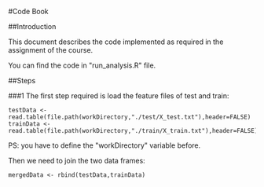#Code Book

##Introduction

This document describes the code implemented as required in the assignment of the course.

You can find the code in "run_analysis.R" file.

##Steps

###1
The first step required is load the feature files of test and train:

```
testData <- read.table(file.path(workDirectory,"./test/X_test.txt"),header=FALSE)
trainData <- read.table(file.path(workDirectory,"./train/X_train.txt"),header=FALSE)
```

PS: you have to define the "workDirectory" variable before.

Then we need to join the two data frames:

```
mergedData <- rbind(testData,trainData)
```




